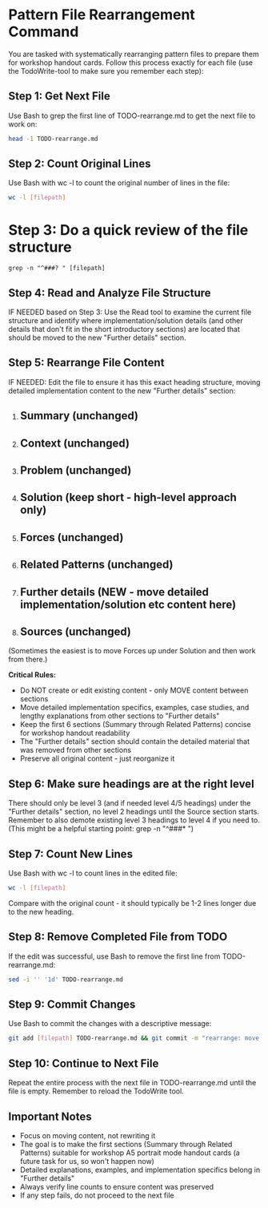 # Pattern File Rearrangement Command

You are tasked with systematically rearranging pattern files to prepare them for workshop handout cards. Follow this process exactly for each file (use the TodoWrite-tool to make sure you remember each step):

## Step 1: Get Next File
Use Bash to grep the first line of TODO-rearrange.md to get the next file to work on:
```bash
head -1 TODO-rearrange.md
```

## Step 2: Count Original Lines
Use Bash with wc -l to count the original number of lines in the file:
```bash
wc -l [filepath]
```

# Step 3: Do a quick review of the file structure
```
grep -n "^###? " [filepath]
```

## Step 4: Read and Analyze File Structure
IF NEEDED based on Step 3: Use the Read tool to examine the current file structure and identify where implementation/solution details (and other details that don't fit in the short introductory sections) are located that should be moved to the new "Further details" section.

## Step 5: Rearrange File Content
IF NEEDED: Edit the file to ensure it has this exact heading structure, moving detailed implementation content to the new "Further details" section:

1. ## Summary (unchanged)
2. ## Context (unchanged)
3. ## Problem (unchanged)
4. ## Solution (keep short - high-level approach only)
5. ## Forces (unchanged)
6. ## Related Patterns (unchanged)
7. ## Further details (NEW - move detailed implementation/solution etc content here)
8. ## Sources (unchanged)

(Sometimes the easiest is to move Forces up under Solution and then work from there.)

**Critical Rules:**
- Do NOT create or edit existing content - only MOVE content between sections
- Move detailed implementation specifics, examples, case studies, and lengthy explanations from other sections to "Further details"
- Keep the first 6 sections (Summary through Related Patterns) concise for workshop handout readability
- The "Further details" section should contain the detailed material that was removed from other sections
- Preserve all original content - just reorganize it

## Step 6: Make sure headings are at the right level
There should only be level 3 (and if needed level 4/5 headings) under the "Further details" section, no level 2 headings until the Source section starts. Remember to also demote existing level 3 headings to level 4 if you need to. (This might be a helpful starting point: grep -n "^###* ")

## Step 7: Count New Lines
Use Bash with wc -l to count lines in the edited file:
```bash
wc -l [filepath]
```

Compare with the original count - it should typically be 1-2 lines longer due to the new heading.

## Step 8: Remove Completed File from TODO
If the edit was successful, use Bash to remove the first line from TODO-rearrange.md:
```bash
sed -i '' '1d' TODO-rearrange.md
```

## Step 9: Commit Changes
Use Bash to commit the changes with a descriptive message:
```bash
git add [filepath] TODO-rearrange.md && git commit -m "rearrange: move furter details to separate section in [filename]"
```

## Step 10: Continue to Next File
Repeat the entire process with the next file in TODO-rearrange.md until the file is empty. Remember to reload the TodoWrite tool.

## Important Notes
- Focus on moving content, not rewriting it
- The goal is to make the first sections (Summary through Related Patterns) suitable for workshop A5 portrait mode handout cards (a future task for us, so won't happen now)
- Detailed explanations, examples, and implementation specifics belong in "Further details"
- Always verify line counts to ensure content was preserved
- If any step fails, do not proceed to the next file

